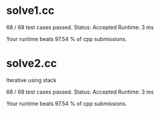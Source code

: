 # solve1.cc

68 / 68 test cases passed.
Status: Accepted
Runtime: 3 ms

Your runtime beats 97.54 % of cpp submissions.

# solve2.cc

Iterative using stack

68 / 68 test cases passed.
Status: Accepted
Runtime: 3 ms

Your runtime beats 97.54 % of cpp submissions.

